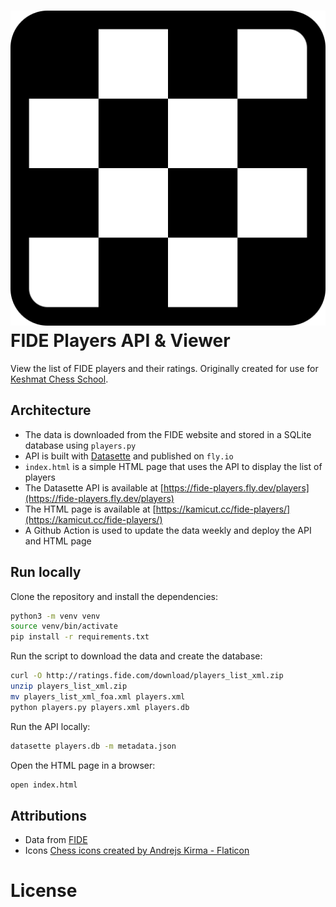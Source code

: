 # ![Chess Icon](./docs/assets/board.png) FIDE Players API & Viewer

View the list of FIDE players and their ratings. Originally created for use for [Keshmat Chess School](https://keshmat.org/).

## Architecture

- The data is downloaded from the FIDE website and stored in a SQLite database using `players.py`
- API is built with [Datasette](https://datasette.io/) and published on `fly.io`
- `index.html` is a simple HTML page that uses the API to display the list of players
- The Datasette API is available at [https://fide-players.fly.dev/players](https://fide-players.fly.dev/players)
- The HTML page is available at [https://kamicut.cc/fide-players/](https://kamicut.cc/fide-players/)
- A Github Action is used to update the data weekly and deploy the API and HTML page

## Run locally

Clone the repository and install the dependencies:

```bash
python3 -m venv venv
source venv/bin/activate
pip install -r requirements.txt
```

Run the script to download the data and create the database:

```bash
curl -O http://ratings.fide.com/download/players_list_xml.zip
unzip players_list_xml.zip
mv players_list_xml_foa.xml players.xml
python players.py players.xml players.db
```

Run the API locally:

```bash
datasette players.db -m metadata.json
```

Open the HTML page in a browser:

```bash
open index.html
```

## Attributions

- Data from [FIDE](https://ratings.fide.com/download.phtml)
- Icons <a href="https://www.flaticon.com/free-icons/chess" title="chess icons">Chess icons created by Andrejs Kirma - Flaticon</a>

# License
